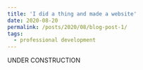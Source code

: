 ```yaml
---
title: 'I did a thing and made a website'
date: 2020-08-20
permalink: /posts/2020/08/blog-post-1/
tags:
  - professional development
---
```


UNDER CONSTRUCTION